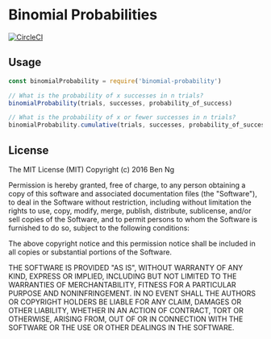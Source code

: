 # Binomial Probabilities

[![CircleCI](https://circleci.com/gh/ben-ng/binomial-probability/tree/master.svg?style=svg)](https://circleci.com/gh/ben-ng/binomial-probability/tree/master)

## Usage

```js
const binomialProbability = require('binomial-probability')

// What is the probability of x successes in n trials?
binomialProbability(trials, successes, probability_of_success)

// What is the probability of x or fewer successes in n trials?
binomialProbability.cumulative(trials, successes, probability_of_success)
```

## License

The MIT License (MIT)
Copyright (c) 2016 Ben Ng

Permission is hereby granted, free of charge, to any person obtaining a copy of this software and associated documentation files (the "Software"), to deal in the Software without restriction, including without limitation the rights to use, copy, modify, merge, publish, distribute, sublicense, and/or sell copies of the Software, and to permit persons to whom the Software is furnished to do so, subject to the following conditions:

The above copyright notice and this permission notice shall be included in all copies or substantial portions of the Software.

THE SOFTWARE IS PROVIDED "AS IS", WITHOUT WARRANTY OF ANY KIND, EXPRESS OR IMPLIED, INCLUDING BUT NOT LIMITED TO THE WARRANTIES OF MERCHANTABILITY, FITNESS FOR A PARTICULAR PURPOSE AND NONINFRINGEMENT. IN NO EVENT SHALL THE AUTHORS OR COPYRIGHT HOLDERS BE LIABLE FOR ANY CLAIM, DAMAGES OR OTHER LIABILITY, WHETHER IN AN ACTION OF CONTRACT, TORT OR OTHERWISE, ARISING FROM, OUT OF OR IN CONNECTION WITH THE SOFTWARE OR THE USE OR OTHER DEALINGS IN THE SOFTWARE.

